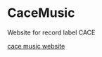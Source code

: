 CaceMusic
=========

Website for record label CACE

<a href="../cace-music.co.uk">cace music website</a>
